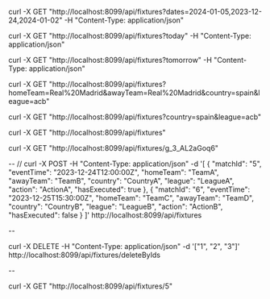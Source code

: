 curl -X GET "http://localhost:8099/api/fixtures?dates=2024-01-05,2023-12-24,2024-01-02" -H "Content-Type: application/json"

curl -X GET "http://localhost:8099/api/fixtures?today" -H "Content-Type: application/json"

curl -X GET "http://localhost:8099/api/fixtures?tomorrow" -H "Content-Type: application/json"

curl -X GET "http://localhost:8099/api/fixtures?homeTeam=Real%20Madrid&awayTeam=Real%20Madrid&country=spain&league=acb"

curl -X GET "http://localhost:8099/api/fixtures?country=spain&league=acb"

curl -X GET "http://localhost:8099/api/fixtures"

curl -X GET "http://localhost:8099/api/fixtures/g_3_AL2aGoq6"

--
//
curl -X POST -H "Content-Type: application/json" -d '[
{
"matchId": "5",
"eventTime": "2023-12-24T12:00:00Z",
"homeTeam": "TeamA",
"awayTeam": "TeamB",
"country": "CountryA",
"league": "LeagueA",
"action": "ActionA",
"hasExecuted": true
},
{
"matchId": "6",
"eventTime": "2023-12-25T15:30:00Z",
"homeTeam": "TeamC",
"awayTeam": "TeamD",
"country": "CountryB",
"league": "LeagueB",
"action": "ActionB",
"hasExecuted": false
}
]' http://localhost:8099/api/fixtures

--

curl -X DELETE -H "Content-Type: application/json" -d '["1", "2", "3"]' http://localhost:8099/api/fixtures/deleteByIds

--

curl -X GET "http://localhost:8099/api/fixtures/5"